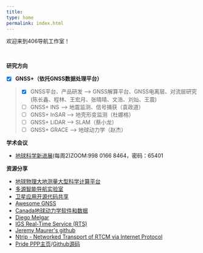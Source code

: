 ```yaml
---
title: 
type: home
permalink: index.html
---
```

欢迎来到406导航工作室！

</br>

**研究方向** 
- [x] **GNSS+（依托GNSS数据处理平台）**
>   - [x] GNSS平台、产品研发 --> GNSS解算平台、GNSS电离层、对流层研究(陈长鑫、程林、王宏月、张晴晴、文浩、刘灿、王震)
>   - [ ] GNSS+ INS --> 地震监测、信号捕获（袁政道）
>   - [ ] GNSS+ InSAR --> 地壳形变监测（杜娜格）
>   - [ ] GNSS+ LiDAR --> SLAM（蔡小龙）
>   - [ ] GNSS+ GRACE --> 地球动力学（赵杰）


**学术会议** 
* [地球科学新进展](http://www.sklgp.cdut.edu.cn/info/1026/6022.htm)(每周2)ZOOM:998 0166 8464，密码：65401


**资源分享**
* [地球物理大地测量大型科学计算平台](https://www.zcyphygeodesy.com)
* [多源智能导航实验室](http://www.i2nav.com/index)
* [卫星应用开源代码共享](https://www.esa.int/Enabling_Support/Space_Engineering_Technology/Radio_Frequency_Systems/Open_Source_Software_Resources_for_Space_Downstream_Applications)
* [Awesome GNSS](https://github.com/barbeau/awesome-gnss)
* [Canada地球动力学软件和数据](https://www.nrcan.gc.ca/maps-tools-and-publications/geodetic-reference-systems/data/10923)
* [Diego Melgar](https://github.com/dmelgarm)
* [IGS Real-Time Service (RTS)](https://www.igs.org/rts)
* [Jeremy Maurer's github](https://github.com/jlmaurer?tab=repositories)
* [Ntrip - Networked Transport of RTCM via Internet Protocol](https://igs.bkg.bund.de/ntrip/)
* [Pride PPP主页](http://pride.whu.edu.cn/index.shtml)/[Github源码](https://github.com/PrideLab/PRIDE-PPPAR)





</br>

